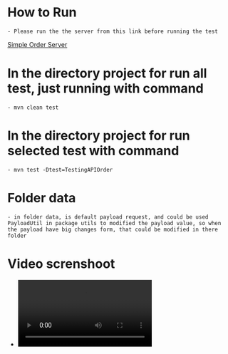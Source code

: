 # How to Run
    - Please run the the server from this link before running the test
[Simple Order Server](https://github.com/reinnatan/ServerAPIOrder)
# In the directory project for run all test, just running with command
    - mvn clean test 
# In the directory project for run selected test with command
    - mvn test -Dtest=TestingAPIOrder
# Folder data
    - in folder data, is default payload request, and could be used PayloadUtil in package utils to modified the payload value, so when the payload have big changes form, that could be modified in there folder
# Video screnshoot
- ![](/ScreenShoot/ScreenShoot.mp4)
    

